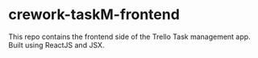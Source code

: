 # crework-taskM-frontend
This repo contains the frontend side of the Trello Task management app. Built using ReactJS and JSX.
